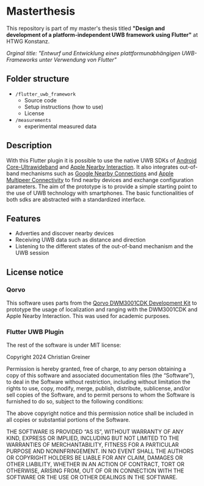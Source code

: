 # Masterthesis

This repository is part of my master's thesis titled **"Design and development
of a platform-independent UWB framework using Flutter"**  at HTWG Konstanz.

_Orginal title: "Entwurf und Entwicklung eines plattformunabhängigen
UWB-Frameworks unter Verwendung von Flutter"_


## Folder structure

- `/flutter_uwb_framework`
    - Source code
    - Setup instructions (how to use)
    - License
- `/measurements`
    - experimental measured data

## Description

With this Flutter plugin it is possible to use the native UWB SDKs of
[Android
Core-Ultrawideband](https://developer.android.com/jetpack/androidx/releases/core-uwb)
and [Apple Nearby
Interaction](https://developer.apple.com/documentation/nearbyinteraction/). It
also integrates out-of-band mechanisms such as [Google Nearby
Connections](https://developers.google.com/nearby/connections/overview) and
[Apple Multipeer
Connectivity](https://developer.apple.com/documentation/multipeerconnectivity)
to find nearby devices and exchange configuration parameters. The aim of the
prototype is to provide a simple starting point to the use of UWB technology
with smartphones. The basic functionalities of both sdks are abstracted
with a standardized interface.

## Features
- Adverties and discover nearby devices
- Receiving UWB data such as distance and direction
- Listening to the different states of the out-of-band mechanism and the UWB session

## License notice

### Qorvo

This software uses parts from the [Qorvo DWM3001CDK Development
Kit](https://www.qorvo.com/products/p/DWM3001CDK) to prototype the usage of
localization and ranging with the DWM3001CDK and Apple Nearby Interaction. This
was used for academic purposes.

### Flutter UWB Plugin

The rest of the software is under MIT license:

Copyright 2024 Christian Greiner

Permission is hereby granted, free of charge, to any person obtaining a copy of this software and associated documentation files (the “Software”), to deal in the Software without restriction, including without limitation the rights to use, copy, modify, merge, publish, distribute, sublicense, and/or sell copies of the Software, and to permit persons to whom the Software is furnished to do so, subject to the following conditions:

The above copyright notice and this permission notice shall be included in all copies or substantial portions of the Software.

THE SOFTWARE IS PROVIDED “AS IS”, WITHOUT WARRANTY OF ANY KIND, EXPRESS OR IMPLIED, INCLUDING BUT NOT LIMITED TO THE WARRANTIES OF MERCHANTABILITY, FITNESS FOR A PARTICULAR PURPOSE AND NONINFRINGEMENT. IN NO EVENT SHALL THE AUTHORS OR COPYRIGHT HOLDERS BE LIABLE FOR ANY CLAIM, DAMAGES OR OTHER LIABILITY, WHETHER IN AN ACTION OF CONTRACT, TORT OR OTHERWISE, ARISING FROM, OUT OF OR IN CONNECTION WITH THE SOFTWARE OR THE USE OR OTHER DEALINGS IN THE SOFTWARE.
